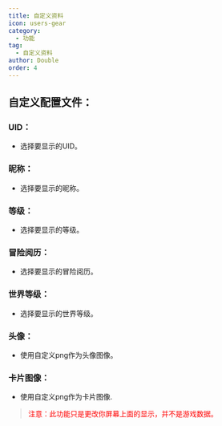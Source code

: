 ```yaml
---
title: 自定义资料
icon: users-gear
category:
  - 功能
tag:
  - 自定义资料
author: Double
order: 4
---
```


## 自定义配置文件：
### UID：
- 选择要显示的UID。
### 昵称：
- 选择要显示的昵称。
### 等级：
- 选择要显示的等级。
### 冒险阅历：
- 选择要显示的冒险阅历。
### 世界等级：
- 选择要显示的世界等级。
### 头像：
- 使用自定义png作为头像图像。
### 卡片图像：
- 使用自定义png作为卡片图像.
><span style="color:red;">注意：此功能只是更改你屏幕上面的显示，并不是游戏数据。</span>
